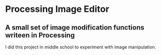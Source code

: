 # Processing Image Editor
## A small set of image modification functions writeen in Processing
I did this project in middle school to experiment with image manipulation.
